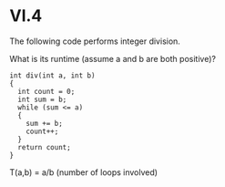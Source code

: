 # VI.4

The following code performs integer division.

What is its runtime (assume a and b are both positive)?

```
int div(int a, int b)
{
  int count = 0;
  int sum = b;
  while (sum <= a)
  {
    sum += b;
    count++;
  }
  return count;
}
```
T(a,b) = a/b (number of loops involved)
